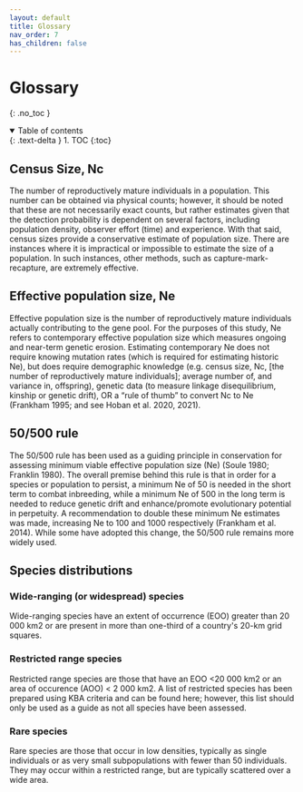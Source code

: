```yaml
---
layout: default
title: Glossary
nav_order: 7
has_children: false
---
```


# Glossary
{: .no_toc }

<details open markdown="block">
  <summary>
    Table of contents
  </summary>
  {: .text-delta }
1. TOC
{:toc}
</details>


## Census Size, Nc
The number of reproductively mature individuals in a population. This number can be obtained via physical counts; however, it should be noted that these are not necessarily exact counts, but rather estimates given that the detection probability is dependent on several factors, including population density, observer effort (time) and experience. With that said, census sizes provide a conservative estimate of population size. There are instances where it is impractical or impossible to estimate the size of a population. In such instances, other methods, such as capture-mark-recapture, are extremely effective. 

## Effective population size, Ne
Effective population size is the number of reproductively mature individuals actually contributing to the gene pool. For the purposes of this study, Ne refers to contemporary effective population size which measures ongoing and near-term genetic erosion. Estimating contemporary Ne does not require knowing mutation rates (which is required for estimating historic Ne), but does require demographic knowledge (e.g. census size, Nc, [the number of reproductively mature individuals]; average number of, and variance in, offspring), genetic data (to measure linkage disequilibrium, kinship or genetic drift), OR  a “rule of thumb” to convert Nc to Ne (Frankham 1995; and see Hoban et al. 2020, 2021).

## 50/500 rule 
The 50/500 rule has been used as a guiding principle in conservation for assessing minimum viable effective population size (Ne) (Soule 1980; Franklin 1980). The overall premise behind this rule is that in order for a species or population to persist, a minimum Ne of 50 is needed in the short term to combat inbreeding, while a minimum Ne of 500 in the long term is needed to reduce genetic drift and enhance/promote evolutionary potential in perpetuity.   A recommendation to double these minimum Ne estimates was made, increasing Ne to 100 and 1000 respectively (Frankham et al. 2014). While some have adopted this change, the 50/500 rule remains more widely used. 


## Species distributions

### Wide-ranging (or widespread) species
Wide-ranging species have an extent of occurrence (EOO) greater than 20 000 km2 or are present in more than one-third of a country's 20-km grid squares. 

### Restricted range species
Restricted range species are those that have an EOO <20 000 km2 or an area of occurence (AOO) < 2 000 km2. A list of restricted species has been prepared using KBA criteria and can be found here; however, this list should only be used as a guide as not all species have been assessed. 

### Rare species
Rare species are those that occur in low densities, typically as single individuals or as very small subpopulations with fewer than 50 individuals. They may occur within a restricted range, but are typically scattered over a wide area.





